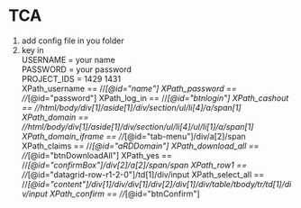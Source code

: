 # TCA
1. add config file in you folder
2. key in   
USERNAME = your name  
PASSWORD = your password  
PROJECT_IDS = 1429 1431  
XPath_username == //*[@id="name"]
XPath_password == //*[@id="password"]
XPath_log_in == //*[@id="btnlogin"]
XPath_cashout == //html/body/div[1]/aside[1]/div/section/ul/li[4]/a/span[1]
XPath_domain == //html/body/div[1]/aside[1]/div/section/ul/li[4]/ul/li[1]/a/span[1]
XPath_domain_iframe == //*[@id="tab-menu"]/div/a[2]/span
XPath_claims == //*[@id="aRDDomain"]
XPath_download_all == //*[@id="btnDownloadAll"]
XPath_yes == //*[@id="confirmBox"]/div[2]/a[2]/span/span
XPath_row1 == //*[@id="datagrid-row-r1-2-0"]/td[1]/div/input
XPath_select_all == //*[@id="content"]/div[1]/div/div[1]/div[2]/div[1]/div/table/tbody/tr/td[1]/div/input
XPath_confirm == //*[@id="btnConfirm"]
